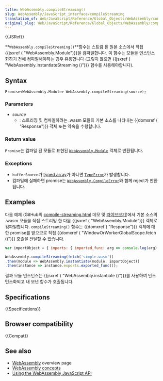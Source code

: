 ```yaml
---
title: WebAssembly.compileStreaming()
slug: WebAssembly/JavaScript_interface/compileStreaming
translation_of: Web/JavaScript/Reference/Global_Objects/WebAssembly/compileStreaming
original_slug: Web/JavaScript/Reference/Global_Objects/WebAssembly/compileStreaming
---
```


{{JSRef}}

**`WebAssembly.compileStreaming()`**함수는 스트림 된 원본 소스에서 직접 {{jsxref ( "WebAssembly.Module")}}을 컴파일합니다. 이 함수는 모듈을 인스턴스화하기 전에 컴파일해야하는 경우 유용합니다 (그렇지 않으면 {{jsxref ( "WebAssembly.instantiateStreaming ()")}} 함수를 사용해야합니다).

## Syntax

    Promise<WebAssembly.Module> WebAssembly.compileStreaming(source);

### Parameters

- _source_
  - : 스트리밍 및 컴파일하려는 .wasm 모듈의 기본 소스를 나타내는 {{domxref ( "Response")}} 객체 또는 약속을 수행합니다.

### Return value

`Promise`는 컴파일 된 모듈로 표현된 [`WebAssembly.Module`](/ko/docs/Web/JavaScript/Reference/Global_Objects/WebAssembly/Module "The documentation about this has not yet been written; please consider contributing!") 객체로 반환됩니다.

### Exceptions

- `bufferSource`가 [typed array](/ko/docs/Web/JavaScript/Typed_arrays)가 아니면 [`TypeError`](/ko/docs/Web/JavaScript/Reference/Global_Objects/TypeError)가 발생합니다.
- 컴파일에 실패하면 promise는 [`WebAssembly.CompileError`](/ko/docs/Web/JavaScript/Reference/Global_Objects/WebAssembly/CompileError "The documentation about this has not yet been written; please consider contributing!")와 함께 reject가 반환됩니다.

## Examples

다음 예제 (GitHub의 [compile-streaming.html](https://github.com/mdn/webassembly-examples/blob/master/js-api-examples/compile-streaming.html) 데모 및 [라이브보기](https://mdn.github.io/webassembly-examples/js-api-examples/compile-streaming.html))에서 기본 소스의 .wasm 모듈을 직접 스트리밍 한 다음 {{jsxref ( "WebAssembly.Module")}} 객체로 컴파일합니다. `compileStreaming()` 함수는 {{domxref ( "Response")}} 객체에 대한 promise를 받으므로 직접 {{domxref ( "WindowOrWorkerGlobalScope.fetch ()")}} 호출을 전달할 수 있습니다.

```js
var importObject = { imports: { imported_func: arg => console.log(arg) } };

WebAssembly.compileStreaming(fetch('simple.wasm'))
.then(module => WebAssembly.instantiate(module, importObject))
.then(instance => instance.exports.exported_func());
```

결과 모듈 인스턴스는 {{jsxref ( "WebAssembly.instantiate ()")}}를 사용하여 인스턴스화되고 내 보낸 함수가 호출됩니다.

## Specifications

{{Specifications}}

## Browser compatibility

{{Compat}}

## See also

- [WebAssembly](/ko/docs/WebAssembly) overview page
- [WebAssembly concepts](/ko/docs/WebAssembly/Concepts)
- [Using the WebAssembly JavaScript API](/ko/docs/WebAssembly/Using_the_JavaScript_API)
